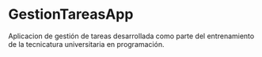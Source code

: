 # GestionTareasApp
Aplicacion de gestión de tareas desarrollada como parte del entrenamiento de la tecnicatura universitaria en programación.
